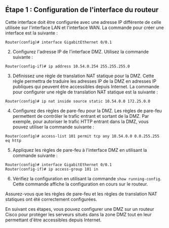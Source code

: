 
## Étape 1 : Configuration de l'interface du routeur

Cette interface doit être configurée avec une adresse IP différente de celle utilisée sur l'interface LAN et l'interface WAN.  La commande pour créer une interface est la suivante :

```
Router(config)# interface GigabitEthernet 0/0.1
```

2.  Configurez l'adresse IP de l'interface DMZ. Utilisez la commande suivante :

```
Router(config-if)# ip address 10.54.0.254 255.255.255.0
```

3.  Définissez une règle de translation NAT statique pour la DMZ. Cette règle permettra de traduire les adresses IP de la DMZ en adresses IP publiques qui peuvent être accessibles depuis Internet. La commande pour configurer une règle de translation NAT statique est la suivante :

```
Router(config)# ip nat inside source static 10.54.0.0 172.25.0.0
```

4.  Configurez des règles de pare-feu pour la DMZ. Les règles de pare-feu permettent de contrôler le trafic entrant et sortant de la DMZ. Par exemple, pour autoriser le trafic HTTP entrant dans la DMZ, vous pouvez utiliser la commande suivante :

```
Router(config)# access-list 101 permit tcp any 10.54.0.0 0.0.255.255 eq http
```

5.  Appliquez les règles de pare-feu à l'interface DMZ en utilisant la commande suivante :

```
Router(config)# interface GigabitEthernet 0/0.1 
Router(config-if)# ip access-group 101 in
```

6.  Vérifiez la configuration en utilisant la commande `show running-config`. Cette commande affiche la configuration en cours sur le routeur.

Assurez-vous que les règles de pare-feu et les règles de translation NAT statiques ont été correctement configurées.

En suivant ces étapes, vous pouvez configurer une DMZ sur un routeur Cisco pour protéger les serveurs situés dans la zone DMZ tout en leur permettant d'être accessibles depuis Internet.